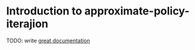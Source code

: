 # Introduction to approximate-policy-iterajion

TODO: write [great documentation](http://jacobian.org/writing/great-documentation/what-to-write/)
